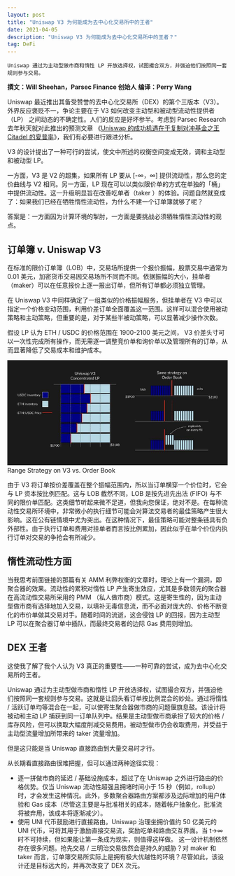 ```yaml
---
layout: post
title: "Uniswap V3 为何能成为去中心化交易所中的王者"
date: 2021-04-05
description: "Uniswap V3 为何能成为去中心化交易所中的王者？"
tag: DeFi
---   
```


```
Uniswap 通过为主动型做市商和惰性 LP 开放选择权，试图撮合双方，并强迫他们按照同一套规则参与交易。
```
**撰文：Will Sheehan，Parsec Finance 创始人**
**编译：Perry Wang**

Uniswap 最近推出其备受赞誉的去中心化交易所（DEX）的第个三版本（V3）。外界反应褒贬不一，争论主要在于 V3 如何改变主动型和被动型流动性提供者（LP） 之间动态的不确定性。人们的反应是好坏参半。考虑到 Parsec Research 去年秋天就对此推出的预测文章 《[Uniswap 的成功机遇在于复制对冲基金之王 Citadel 的夏普率](https://www.chainnews.com/articles/667851453604.htm)》，我们有必要进行跟进分析。

V3 的设计提出了一种可行的尝试，使文中所述的权衡空间变成无效，调和主动型和被动型 LP。

一方面，V3 是 V2 的超集，如果所有 LP 要从 [-∞，∞] 提供流动性，那么您的定价曲线与 V2 相同。另一方面，LP 现在可以以类似限价单的方式在单独的「桶」中提供流动性。这一升级明显旨在改善吃单者（taker ）的体验。问题自然就变成了：如果我们已经在牺牲惰性流动性，为什么不建一个订单簿就够了呢？

答案是：一方面因为计算环境的掣肘，一方面是要挑战必须牺牲惰性流动性的观点。

## 订单簿 v. Uniswap V3
在标准的限价订单簿（LOB）中，交易场所提供一个报价振幅，股票交易中通常为 0.01 美元，加密货币交易因交易场所不同而不同。依据振幅的大小，挂单者（maker）可以在任意报价上逐一报出订单，但所有订单都必须独立管理。

在 Uniswap V3 中同样确定了一组类似的价格振幅服务，但挂单者在 V3 中可以指定一个价格变动范围，利用价差订单全面覆盖这一范围。这样可以混合使用被动策略和主动策略，但重要的是，对于某些半被动策略，可以显著减少操作次数。

假设 LP 认为 ETH / USDC 的价格范围在 1900-2100 美元之间， V3 价差头寸可以一次性完成所有操作，而无需逐一调整竞价单和询价单以及管理所有的订单，从而显著降低了交易成本和维护成本。

![](/images/posts/defi/0406.01.jpg)
Range Strategy on V3 vs. Order Book

由于 V3 将订单按价差覆盖在整个振幅范围内，所以当订单横穿一个价位时，它会与 LP 资本按比例匹配。这与 LOB 截然不同，LOB 是按先进先出法 (FIFO) 与不同的限价单匹配。这类细节听起来微不足道，但我向您保证，绝对不是。在每种流动性交易所环境中，非常微小的执行细节可能会对算法交易者的最佳策略产生很大影响。这在公有链情境中尤为突出。在这种情况下，最佳策略可能对整条链具有负外部性。由于执行订单和费用对挂单者而言按比例累加，因此似乎在单个价位内执行订单对交易的争抢会有所减少。

## 惰性流动性方面
当我思考前面链接的那篇有关 AMM 利弊权衡的文章时，理论上有一个漏洞，即聚合器的效果。流动性的累积对惰性 LP 产生寄生效应，尤其是多数领先的聚合器在高流动性交易所采用的 PMM （私人做市商）模式。这是寄生性的，因为主动型做市商有选择地加入交易，以填补无毒信息流，而不必面对庞大的、价格不断变化的市价单做其交易对手。随着时间的流逝，这会侵蚀 LP 的回报，因为主动型 LP 可以在聚合器订单中插队，而最终交易者的边际 Gas 费用则增加。

## DEX 王者
这使我了解了我个人认为 V3 真正的重要性——一种可靠的尝试，成为去中心化交易所的王者。

Uniswap 通过为主动型做市商和惰性 LP 开放选择权，试图撮合双方，并强迫他们按照同一套规则参与交易。这就是让回头看订单按比例混合的妙处。通过将惰性 / 活跃订单均等混合在一起，可以使寄生聚合器做市商的问题偃旗息鼓。该设计将被动和主动 LP 捕获到同一订单队列中。结果是主动型做市商承担了较大的价格 / 库存风险，但可以换取大幅度削减交易费用。被动型做市仍会收取费用，并受益于主动型流量增加所带来的 taker 流量增加。

但是这只能是当 Uniswap 直接路由到大量交易时才行。

从长期看直接路由很难把握，但可以通过两种途径实现：

* 逐一拼做市商的延迟 / 基础设施成本，超过了在 Uniswap 之外进行路由的价格优势。仅当 Uniswap 流动性超强且拥堵时间小于 15 秒（例如，rollup）时，才会发生这种情况。此外，多数聚合器路由方案都涉及边际增加的用户体验和 Gas 成本（尽管这主要是与批准相关的成本，随着帐户抽象化，批准流将被弃用，该成本将逐渐减少）。
* 使用 UNI 代币鼓励进行直接路由。Uniswap 治理坐拥价值约 50 亿美元的 UNI 代币，可将其用于激励直接交易流，奖励吃单和路由交互界面。当 t→∞ 时不可持续，但如果能让第一条成为现实，则值得这样做。
这一设计机制依然存在很多问题。抢先交易 / 三明治交易依然会是持久的威胁？对 maker 和 taker 而言，订单簿交易所实际上是拥有极大优越性的环境？尽管如此，该设计还是目标远大的，并再次改变了 DEX 次元。
